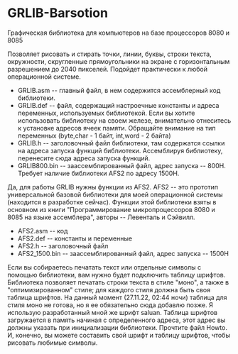 # GRLIB-Barsotion
Графическая библиотека для компьютеров на базе процессоров 8080 и 8085

Позволяет рисовать и стирать точки, линии, буквы, строки текста, окружности, скругленные прямоугольники на экране с горизонтальным разрешением до 2040 пикселей.
Подойдет практически к любой операционной системе.

- GRLIB.asm -- главный файл, в нем содержится ассемблерный код библиотеки.
- GRLIB.def -- файл, содержащий настроечные константы и адреса переменных, используемых библиотекой. Если вы хотите использовать библиотеку на своем железе, внимательно отнеситесь к установке адресов ячеек памяти. Обращайте внимание на тип переменных (byte,char - 1 байт, int,word - 2 байта)
- GRLIB.h -- заголовочный файл библиотеки, там содержатся ссылки на адреса запуска функций библиотеки. Ассемблируя библиотеку, перенесите сюда адреса запуска функций.
- GRLIB800.bin -- заассемблированный файл, адрес запуска -- 800H. Требует наличие библиотеки AFS2 по адресу 1500H.

Да, для работы GRLIB нужны функции из AFS2. AFS2 -- это прототип универсальной базовой библиотеки для моей операционной системы (находится в разработке сейчас). Функции этой библиотеки взяты в основном из книги "Программирование микропроцессоров 8080 и 8085 на языке ассемблера", авторы -- Левенталь и Сэйвилл.

- AFS2.asm -- код
- AFS2.def -- константы и переменные
- AFS2.h -- заголовочный файл
- AFS2_1500.bin -- заассемблированный файл, адрес запуска -- 1500H

Если вы собираетесь печатать текст или отдельные символы с помощью библиотеки, вам нужно будет подключить таблицу шрифтов. Библиотека позволяет печатать строки текста в стиле "моно", а также в "оптимизированном" стиле; для каждого стиля должна быть своя таблица шрифтов. На данный момент (27.11.22, 02:44 ночи) таблица для стиля моно не готова, но я ее обязательно сюда добавлю позже. Я использую разработанный мной же шрифт saluan.
Таблица шрифтов загружается в память начиная с определенного адреса, этот адрес вы должны указать при инициализации библиотеки. Прочтите файл Howto.
И, конечно, вы можете составить свой шрифт и таблицу шрифтов, чтобы рисовать любимые символы.
